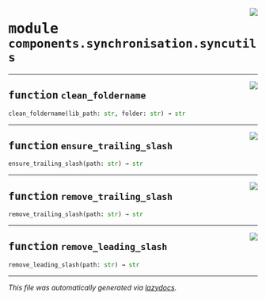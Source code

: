 <!-- markdownlint-disable -->

<a href="https://github.com/MiczFlor/RPi-Jukebox-RFID/tree/future3/develop/src/jukebox/components/synchronisation/syncutils.py#L0"><img align="right" style="float:right;" src="https://img.shields.io/badge/-source-cccccc?style=flat-square"></a>

# <kbd>module</kbd> `components.synchronisation.syncutils`





---

<a href="https://github.com/MiczFlor/RPi-Jukebox-RFID/tree/future3/develop/src/jukebox/components/synchronisation/syncutils.py#L1"><img align="right" style="float:right;" src="https://img.shields.io/badge/-source-cccccc?style=flat-square"></a>

## <kbd>function</kbd> `clean_foldername`

```python
clean_foldername(lib_path: str, folder: str) → str
```






---

<a href="https://github.com/MiczFlor/RPi-Jukebox-RFID/tree/future3/develop/src/jukebox/components/synchronisation/syncutils.py#L7"><img align="right" style="float:right;" src="https://img.shields.io/badge/-source-cccccc?style=flat-square"></a>

## <kbd>function</kbd> `ensure_trailing_slash`

```python
ensure_trailing_slash(path: str) → str
```






---

<a href="https://github.com/MiczFlor/RPi-Jukebox-RFID/tree/future3/develop/src/jukebox/components/synchronisation/syncutils.py#L14"><img align="right" style="float:right;" src="https://img.shields.io/badge/-source-cccccc?style=flat-square"></a>

## <kbd>function</kbd> `remove_trailing_slash`

```python
remove_trailing_slash(path: str) → str
```






---

<a href="https://github.com/MiczFlor/RPi-Jukebox-RFID/tree/future3/develop/src/jukebox/components/synchronisation/syncutils.py#L19"><img align="right" style="float:right;" src="https://img.shields.io/badge/-source-cccccc?style=flat-square"></a>

## <kbd>function</kbd> `remove_leading_slash`

```python
remove_leading_slash(path: str) → str
```








---

_This file was automatically generated via [lazydocs](https://github.com/ml-tooling/lazydocs)._
